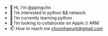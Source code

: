 - 👋 Hi, I’m @ppingchn
- 👀 I’m interested in python && network 
- 🌱 I’m currently learning python
- 💞️ I’m looking to collaborate on Apple // ARM
- 📫 How to reach me choonhanunt@gmail.com

<!---
ppingchn/ppingchn is a ✨ special ✨ repository because its `README.md` (this file) appears on your GitHub profile.
You can click the Preview link to take a look at your changes.
--->
